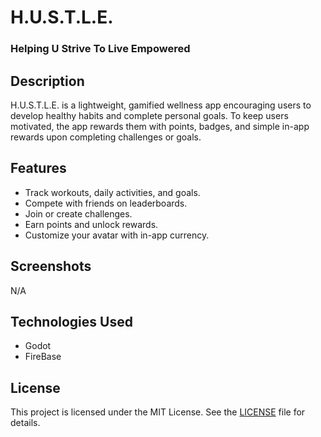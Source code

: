 # H.U.S.T.L.E.

### Helping U Strive To Live Empowered

## Description
H.U.S.T.L.E. is a lightweight, gamified wellness app encouraging users to develop healthy habits and complete personal goals. 
To keep users motivated, the app rewards them with points, badges, and simple in-app rewards upon completing challenges or goals.

## Features
- Track workouts, daily activities, and goals.
- Compete with friends on leaderboards.
- Join or create challenges.
- Earn points and unlock rewards.
- Customize your avatar with in-app currency.

## Screenshots

N/A

## Technologies Used
- Godot
- FireBase

## License
This project is licensed under the MIT License. See the [LICENSE](LICENSE.txt) file for details.
